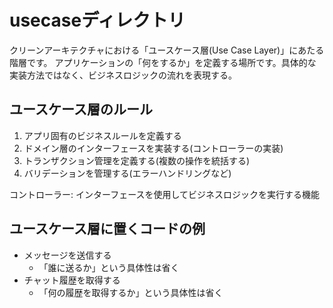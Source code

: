 # usecaseディレクトリ

クリーンアーキテクチャにおける「ユースケース層(Use Case Layer)」にあたる階層です。
アプリケーションの「何をするか」を定義する場所です。具体的な実装方法ではなく、ビジネスロジックの流れを表現する。

## ユースケース層のルール

1. アプリ固有のビジネスルールを定義する
2. ドメイン層のインターフェースを実装する(コントローラーの実装)
3. トランザクション管理を定義する(複数の操作を統括する)
4. バリデーションを管理する(エラーハンドリングなど)

コントローラー: インターフェースを使用してビジネスロジックを実行する機能

## ユースケース層に置くコードの例

* メッセージを送信する
    * 「誰に送るか」という具体性は省く
* チャット履歴を取得する
    * 「何の履歴を取得するか」という具体性は省く
